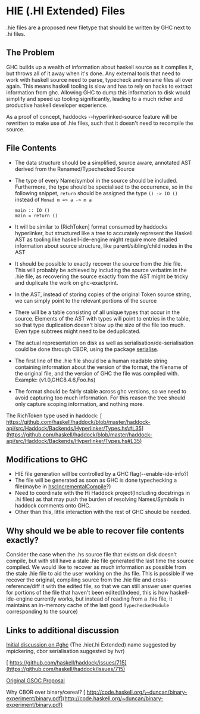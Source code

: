 # HIE (.HI Extended) Files


.hie files are a proposed new filetype that should be written by GHC next to .hi files.

## The Problem


GHC builds up a wealth of information about haskell source as it compiles it, but throws all of it away when it's done. Any external tools that need to work with haskell source need to parse, typecheck and rename files all over again. This means haskell tooling is slow and has to rely on hacks to extract information from ghc.
Allowing GHC to dump this information to disk would simplify and speed up tooling significantly, leading to a much richer and productive haskell developer experience.


As a proof of concept, haddocks --hyperlinked-source feature will be rewritten to make use of .hie files, such that it doesn't need to recompile the source.

## File Contents

- The data structure should be a simplified, source aware, annotated AST derived from the Renamed/Typechecked Source
- The type of every Name/symbol in the source should be included. Furthermore, the type should be specialised to the occurrence, so in the following snippet, `return` should be assigned the type `() -> IO ()` instead of `Monad m => a -> m a`

  ```wiki
  main :: IO ()
  main = return ()
  ```

- It will be similar to \[RichToken\] format consumed by haddocks hyperlinker, but structured like a tree to accurately represent the Haskell AST as tooling like haskell-ide-engine might require more detailed information about source structure, like parent/sibling/child nodes in the AST
- It should be possible to exactly recover the source from the .hie file. This will probably be achieved by including the source verbatim in the .hie file, as recovering the source exactly from the AST might be tricky and duplicate the work on ghc-exactprint.
- In the AST, instead of storing copies of the original Token source string, we can simply point to the relevant portions of the source
- There will be a table consisting of all unique types that occur in the source. Elements of the AST with types will point to entries in the table, so that type duplication doesn't blow up the size of the file too much. Even type subtrees might need to be deduplicated.
- The actual representation on disk as well as serialisation/de-serialisation could be done through CBOR, using the package [ serialise](https://hackage.haskell.org/package/serialise-0.2.0.0).
- The first line of the .hie file should be a human readable string containing information about the version of the format, the filename of the original file, and the version of GHC the file was compiled with. Example: (v1.0,GHC8.4.6,Foo.hs)
- The format should be fairly stable across ghc versions, so we need to avoid capturing too much information. For this reason the tree should only capture scoping information, and nothing more.


The RichToken type used in haddock: [ https://github.com/haskell/haddock/blob/master/haddock-api/src/Haddock/Backends/Hyperlinker/Types.hs\#L35](https://github.com/haskell/haddock/blob/master/haddock-api/src/Haddock/Backends/Hyperlinker/Types.hs#L35)

## Modifications to GHC

- HIE file generation will be controlled by a GHC flag(--enable-ide-info?)
- The file will be generated as soon as GHC is done typechecking a file(maybe in [ hscIncrementalCompile](https://www.stackage.org/haddock/nightly-2018-05-04/ghc-8.4.2/src/HscMain.html#hscIncrementalCompile)?)
- Need to coordinate with the Hi Haddock project(Including docstrings in .hi files) as that may push the burden of resolving Names/Symbols in haddock comments onto GHC.
- Other than this, little interaction with the rest of GHC should be needed.

## Why should we be able to recover file contents exactly?


Consider the case when the .hs source file that exists on disk doesn't compile, but with still have a stale .hie file generated the last time the source compiled. We would like to recover as much information as possible from the
stale .hie file to aid the user working on the .hs file. This is possible if we recover the original, compiling source from the .hie file and cross-reference/diff it with the edited file, so that we can still answer user queries for
portions of the file that haven't been edited(Indeed, this is how haskell-ide-engine currently works, but instead of reading from a .hie file, it maintains an in-memory cache of the last good `TypecheckedModule` corresponding to the source)

## Links to additional discussion

[ Initial discussion on \#ghc](https://gist.github.com/wz1000/46bb4b2121f0911bbbf4d4743fafaba8) (The .hie(.hi Extended) name suggested by mpickering, cbor serialisation suggested by hvr)

[ https://github.com/haskell/haddock/issues/715](https://github.com/haskell/haddock/issues/715)

[ Original GSOC Proposal](https://docs.google.com/document/d/1QP4tV-oSJd3X90JKVY4D__Dfr-ypVB57p1yDqyk2aQ8/edit?usp=sharing)


Why CBOR over binary/cereal? [ http://code.haskell.org/\~duncan/binary-experiment/binary.pdf](http://code.haskell.org/~duncan/binary-experiment/binary.pdf)